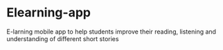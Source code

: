 # Elearning-app
E-larning mobile app to help students improve their reading, listening and understanding of different short stories
